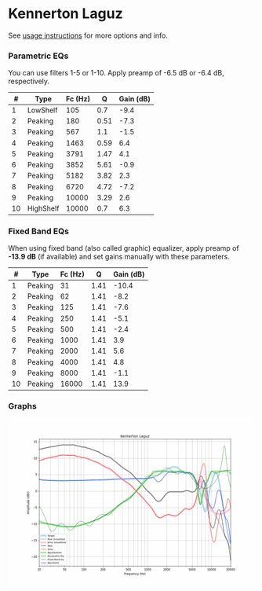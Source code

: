 # Kennerton Laguz
See [usage instructions](https://github.com/jaakkopasanen/AutoEq#usage) for more options and info.

### Parametric EQs
You can use filters 1-5 or 1-10. Apply preamp of -6.5 dB or -6.4 dB, respectively.

|   # | Type      |   Fc (Hz) |    Q |   Gain (dB) |
|-----|-----------|-----------|------|-------------|
|   1 | LowShelf  |       105 | 0.7  |        -9.4 |
|   2 | Peaking   |       180 | 0.51 |        -7.3 |
|   3 | Peaking   |       567 | 1.1  |        -1.5 |
|   4 | Peaking   |      1463 | 0.59 |         6.4 |
|   5 | Peaking   |      3791 | 1.47 |         4.1 |
|   6 | Peaking   |      3852 | 5.61 |        -0.9 |
|   7 | Peaking   |      5182 | 3.82 |         2.3 |
|   8 | Peaking   |      6720 | 4.72 |        -7.2 |
|   9 | Peaking   |     10000 | 3.29 |         2.6 |
|  10 | HighShelf |     10000 | 0.7  |         6.3 |

### Fixed Band EQs
When using fixed band (also called graphic) equalizer, apply preamp of **-13.9 dB** (if available) and set gains manually with these parameters.

|   # | Type    |   Fc (Hz) |    Q |   Gain (dB) |
|-----|---------|-----------|------|-------------|
|   1 | Peaking |        31 | 1.41 |       -10.4 |
|   2 | Peaking |        62 | 1.41 |        -8.2 |
|   3 | Peaking |       125 | 1.41 |        -7.6 |
|   4 | Peaking |       250 | 1.41 |        -5.1 |
|   5 | Peaking |       500 | 1.41 |        -2.4 |
|   6 | Peaking |      1000 | 1.41 |         3.9 |
|   7 | Peaking |      2000 | 1.41 |         5.6 |
|   8 | Peaking |      4000 | 1.41 |         4.8 |
|   9 | Peaking |      8000 | 1.41 |        -1.1 |
|  10 | Peaking |     16000 | 1.41 |        13.9 |

### Graphs
![](./Kennerton%20Laguz.png)
